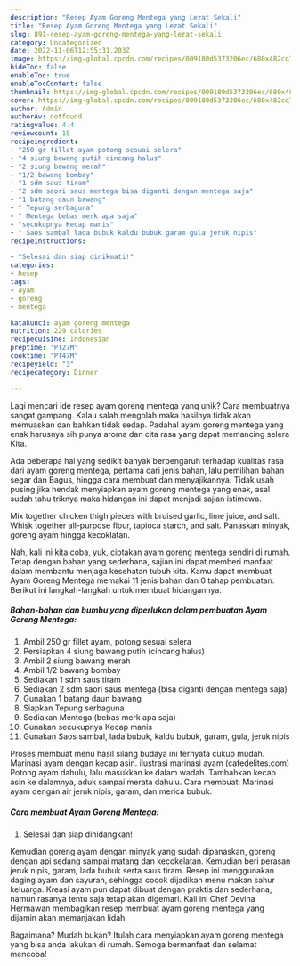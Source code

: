 ```yaml
---
description: "Resep Ayam Goreng Mentega yang Lezat Sekali"
title: "Resep Ayam Goreng Mentega yang Lezat Sekali"
slug: 891-resep-ayam-goreng-mentega-yang-lezat-sekali
category: Uncategorized
date: 2022-11-06T12:55:31.203Z
image: https://img-global.cpcdn.com/recipes/009180d5373206ec/680x482cq70/ayam-goreng-mentega-foto-resep-utama.jpg
hideToc: false
enableToc: true
enableTocContent: false
thumbnail: https://img-global.cpcdn.com/recipes/009180d5373206ec/680x482cq70/ayam-goreng-mentega-foto-resep-utama.jpg
cover: https://img-global.cpcdn.com/recipes/009180d5373206ec/680x482cq70/ayam-goreng-mentega-foto-resep-utama.jpg
author: Admin
authorAv: notfound
ratingvalue: 4.4
reviewcount: 15
recipeingredient:
- "250 gr fillet ayam potong sesuai selera"
- "4 siung bawang putih cincang halus"
- "2 siung bawang merah"
- "1/2 bawang bombay"
- "1 sdm saus tiram"
- "2 sdm saori saus mentega bisa diganti dengan mentega saja"
- "1 batang daun bawang"
- " Tepung serbaguna"
- " Mentega bebas merk apa saja"
- "secukupnya Kecap manis"
- " Saos sambal lada bubuk kaldu bubuk garam gula jeruk nipis"
recipeinstructions:

- "Selesai dan siap dinikmati!"
categories:
- Resep
tags:
- ayam
- goreng
- mentega

katakunci: ayam goreng mentega 
nutrition: 229 calories
recipecuisine: Indonesian
preptime: "PT27M"
cooktime: "PT47M"
recipeyield: "3"
recipecategory: Dinner

---
```





Lagi mencari ide resep ayam goreng mentega yang unik? Cara membuatnya sangat gampang. Kalau salah mengolah maka hasilnya tidak akan memuaskan dan bahkan tidak sedap. Padahal ayam goreng mentega yang enak harusnya sih punya aroma dan cita rasa yang dapat memancing selera Kita.





Ada beberapa hal yang sedikit banyak berpengaruh terhadap kualitas rasa dari ayam goreng mentega, pertama dari jenis bahan, lalu pemilihan bahan segar dan Bagus, hingga cara membuat dan menyajikannya. Tidak usah pusing jika hendak menyiapkan ayam goreng mentega yang enak,      asal sudah tahu triknya maka hidangan ini dapat menjadi sajian istimewa.














Mix together chicken thigh pieces with bruised garlic, lime juice, and salt. Whisk together all-purpose flour, tapioca starch, and salt. Panaskan minyak, goreng ayam hingga kecoklatan.






Nah, kali ini kita coba, yuk, ciptakan ayam goreng mentega sendiri di rumah. Tetap dengan bahan yang sederhana, sajian ini dapat memberi manfaat dalam membantu menjaga kesehatan tubuh kita. Kamu dapat membuat Ayam Goreng Mentega memakai 11 jenis bahan dan 0 tahap pembuatan. Berikut ini langkah-langkah untuk membuat hidangannya.

<!--inarticleads1-->

##### Bahan-bahan dan bumbu yang diperlukan dalam pembuatan Ayam Goreng Mentega:

1. Ambil 250 gr fillet ayam, potong sesuai selera
1. Persiapkan 4 siung bawang putih (cincang halus)
1. Ambil 2 siung bawang merah
1. Ambil 1/2 bawang bombay
1. Sediakan 1 sdm saus tiram
1. Sediakan 2 sdm saori saus mentega (bisa diganti dengan mentega saja)
1. Gunakan 1 batang daun bawang
1. Siapkan  Tepung serbaguna
1. Sediakan  Mentega (bebas merk apa saja)
1. Gunakan secukupnya Kecap manis
1. Gunakan  Saos sambal, lada bubuk, kaldu bubuk, garam, gula, jeruk nipis


Proses membuat menu hasil silang budaya ini ternyata cukup mudah. Marinasi ayam dengan kecap asin. ilustrasi marinasi ayam (cafedelites.com) Potong ayam dahulu, lalu masukkan ke dalam wadah. Tambahkan kecap asin ke dalamnya, aduk sampai merata dahulu. Cara membuat: Marinasi ayam dengan air jeruk nipis, garam, dan merica bubuk. 

<!--inarticleads2-->

##### Cara membuat Ayam Goreng Mentega:


1. Selesai dan siap dihidangkan!

Kemudian goreng ayam dengan minyak yang sudah dipanaskan, goreng dengan api sedang sampai matang dan kecokelatan. Kemudian beri perasan jeruk nipis, garam, lada bubuk serta saus tiram. Resep ini menggunakan daging ayam dan sayuran, sehingga cocok dijadikan menu makan sahur keluarga. Kreasi ayam pun dapat dibuat dengan praktis dan sederhana, namun rasanya tentu saja tetap akan digemari. Kali ini Chef Devina Hermawan membagikan resep membuat ayam goreng mentega yang dijamin akan memanjakan lidah. 

Bagaimana? Mudah bukan? Itulah cara menyiapkan ayam goreng mentega yang bisa anda lakukan di rumah. Semoga bermanfaat dan selamat mencoba!
